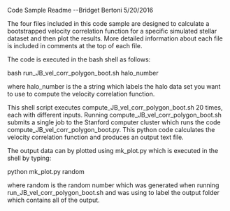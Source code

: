 Code Sample Readme
--Bridget Bertoni 5/20/2016


The four files included in this code sample are designed to calculate a bootstrapped velocity correlation function for a specific simulated stellar dataset and then plot the results.  More detailed information about each file is included in comments at the top of each file.


The code is executed in the bash shell as follows:

bash run_JB_vel_corr_polygon_boot.sh halo_number

where halo_number is the a string which labels the halo data set you want to use to compute the velocity correlation function.


This shell script executes compute_JB_vel_corr_polygon_boot.sh 20 times, each with different inputs.  Running compute_JB_vel_corr_polygon_boot.sh submits a single job to the Stanford computer cluster which runs the code compute_JB_vel_corr_polygon_boot.py.  This python code calculates the velocity correlation function and produces an output text file.


The output data can by plotted using mk_plot.py which is executed in the shell by typing:

python mk_plot.py random 

where random is the random number which was generated when running run_JB_vel_corr_polygon_boot.sh and was using to label the output folder which contains all of the output.
